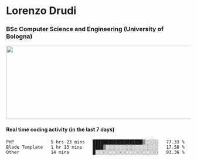 # Lorenzo Drudi
### BSc Computer Science and Engineering (University of Bologna)

<img src="https://github-readme-stats-lorenzodrudi.vercel.app//api?username=LorenzoDrudi&count_private=true&show_icons=true&theme=gruvbox" height=200px width=550px>

<!---Use wakatime plugins to track the coding time--->
#### Real time coding activity (in the last 7 days)
<!--START_SECTION:waka-->

```text
PHP              5 hrs 23 mins   ███████████████████▒░░░░░   77.33 %
Blade Template   1 hr 13 mins    ████▒░░░░░░░░░░░░░░░░░░░░   17.58 %
Other            14 mins         █░░░░░░░░░░░░░░░░░░░░░░░░   03.36 %
```

<!--END_SECTION:waka-->
